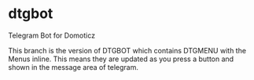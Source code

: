 # dtgbot
Telegram Bot for Domoticz

This branch is the version of DTGBOT which contains DTGMENU with the Menus inline. This means they are updated as you press a button and shown in the message area of telegram.

